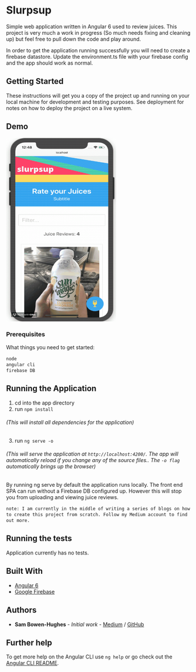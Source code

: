 # Slurpsup

Simple web application written in Angular 6 used to review juices. This project is very much a work in progress (So much needs fixing and cleaning up) but feel free to pull down the code and play around. 

In order to get the application running successfully you will need to create a firebase datastore. Update the environment.ts file with your firebase config and the app should work as normal.

## Getting Started

These instructions will get you a copy of the project up and running on your local machine for development and testing purposes. See deployment for notes on how to deploy the project on a live system.

## Demo

<div>
    <img src="demo.gif" width="300" height="500" />
</div>


### Prerequisites

What things you need to get started:

```
node
angular cli
firebase DB
```

## Running the Application
1. cd into the app directory
2. run `npm install` 
###### (This will install all dependencies for the application)
3. run `ng serve -o` 
###### (This will serve the application at `http://localhost:4200/`. The app will automatically reload if you change any of the source files.. The `-o flag` automatically brings up the browser)

By running ng serve by default the application runs locally. The front end SPA can run without a Firebase DB configured up. However this will stop you from uploading and viewing juice reviews.

```
note: I am currently in the middle of writing a series of blogs on how to create this project from scratch. Follow my Medium account to find out more. 
```
## Running the tests

Application currently has no tests.

## Built With

* [Angular 6](https://angular.io/) 
* [Google Firebase](https://firebase.google.com/?gclid=CjwKCAjwtuLrBRAlEiwAPVcZBmlGAQYDka1HlZdu5OyuUj1v6Lkm9D0i4Tljhfb4KYyCUekabz_dbxoCgTgQAvD_BwE) 


## Authors

* **Sam Bowen-Hughes** - *Initial work* - [Medium](https://medium.com/@sambowenhughes) / [GitHub](https://github.com/sambowenhughes)


## Further help

To get more help on the Angular CLI use `ng help` or go check out the [Angular CLI README](https://github.com/angular/angular-cli/blob/master/README.md).